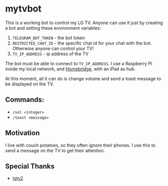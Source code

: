 # mytvbot

This is a working bot to control my LG TV. Anyone can use it just by creating a bot and setting these environment variables:

1. `TELEGRAM_BOT_TOKEN` - the bot token
1. `RESTRICTED_CHAT_ID` - the specific chat id for your chat with the bot. Otherwise anyone can control your TV!
1. `TV_IP_ADDRESS` - ip address of the TV

The bot must be able to connect to `TV_IP_ADDRESS`. I use a Raspberry Pi inside my local network, and [Homebridge](https://github.com/nfarina/homebridge), with an iPad as hub.

At this moment, all it can do is change volume and send a toast message to be displayed on the TV.

## Commands:

* `/vol <integer>`
* `/toast <message>`

## Motivation

I live with couch potatoes, so they often ignore their phones. I use this to send a message on the TV to get their attention.

## Special Thanks

* [lgtv2](https://www.npmjs.com/package/lgtv2)

